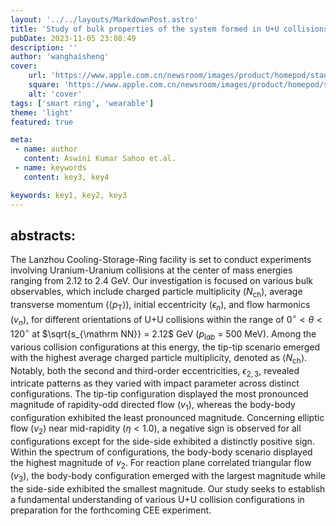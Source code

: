 ```yaml
---
layout: '../../layouts/MarkdownPost.astro'
title: 'Study of bulk properties of the system formed in U+U collisions at $\sqrt{s_{\mathrm NN}}$ =~2.12~GeV using JAM model'
pubDate: 2023-11-05 23:08:49
description: ''
author: 'wanghaisheng'
cover:
    url: 'https://www.apple.com.cn/newsroom/images/product/homepod/standard/Apple-HomePod-hero-230118_big.jpg.large_2x.jpg'
    square: 'https://www.apple.com.cn/newsroom/images/product/homepod/standard/Apple-HomePod-hero-230118_big.jpg.large_2x.jpg'
    alt: 'cover'
tags: ['smart ring', 'wearable'] 
theme: 'light'
featured: true

meta:
 - name: author
   content: Aswini Kumar Sahoo et.al.
 - name: keywords
   content: key3, key4

keywords: key1, key2, key3
---
```


## abstracts:
The Lanzhou Cooling-Storage-Ring facility is set to conduct experiments involving Uranium-Uranium collisions at the center of mass energies ranging from 2.12 to 2.4 GeV. Our investigation is focused on various bulk observables, which include charged particle multiplicity ($N_{\text{ch}}$), average transverse momentum ($\langle p_{\text{T}}\rangle$), initial eccentricity ($\epsilon_{n}$), and flow harmonics ($v_{n}$), for different orientations of U+U collisions within the range of $0^{\circ} < \theta < 120 ^{\circ}$ at $\sqrt{s_{\mathrm NN}} = 2.12$ GeV ($p_{\mathrm lab}$ = 500 MeV). Among the various collision configurations at this energy, the tip-tip scenario emerged with the highest average charged particle multiplicity, denoted as $\langle N_{\text{ch}} \rangle$. Notably, both the second and third-order eccentricities, $\epsilon_{2,3}$, revealed intricate patterns as they varied with impact parameter across distinct configurations. The tip-tip configuration displayed the most pronounced magnitude of rapidity-odd directed flow ($v_{1}$), whereas the body-body configuration exhibited the least pronounced magnitude. Concerning elliptic flow ($v_{2}$) near mid-rapidity ($\eta < 1.0$), a negative sign is observed for all configurations except for the side-side exhibited a distinctly positive sign. Within the spectrum of configurations, the body-body scenario displayed the highest magnitude of $v_{2}$. For reaction plane correlated triangular flow ($v_{3}$), the body-body configuration emerged with the largest magnitude while the side-side exhibited the smallest magnitude. Our study seeks to establish a fundamental understanding of various U+U collision configurations in preparation for the forthcoming CEE experiment.

